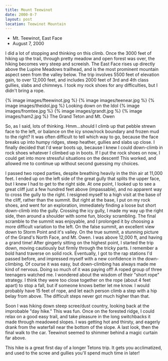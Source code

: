```yaml
---
title: Mount Teewinot
date: 2000-8-7
layout: post
location: Teewinot Mountain
---
```


* Mt. Teewinot, East Face
* August 7, 2000

I did a lot of stopping and thinking on this climb. Once the 3000 feet
of hiking up the trail, through pretty meadow and open forest was
over, the hiking becomes very steep and screeish. The East Face rises
up directly above the Lupine Meadows trailhead, and is the most
prominent mountain aspect seen from the valley below. The trip
involves 5500 feet of elevation gain, to over 12,000 feet, and
includes 2000 feet of 3rd and 4th class gullies, slabs and chimneys. I
took my rock shoes for any difficulties, but I didn't bring a rope.


{% image images/fteewinot.jpg %}
{% image images/teenear.jpg %}
{% image images/theidol.jpg %}
Looking down on the Idol
{% image images/fromtee.jpg %}
{% image images/grandt.jpg %}
{% image images/ham2.jpg %}
The Grand Teton and Mt. Owen

So, as I said, lots of thinking. Hmm...should I climb up that pebble
strewn face to the left, or balance on the icy snow/rock boundary and
frozen mud to the right? It was often difficult to tell which way to
go, because the face breaks up into humpy ridges, steep heather,
gullies and slabs up close. I finally decided that I'd wear boots up,
because I knew I could down-climb in rock shoes whatever I climbed up
in boots.  If I put the rock shoes on now, I could get into more
stressful situations on the descent!  This worked, and allowed me to
continue up without second guessing my choices.



I passed two roped parties, despite breathing heavily in the thin air
at 11,000 feet.  I ended up on the left side of the great gully that
splits the upper face, but I knew I had to get to the right side. At
one point, I looked up to see a great cliff just a few hundred feet
above (impassable), and no apparent way to cross the gully to the
right.  I resigned myself to a high visit at the base of the cliff,
rather than the summit.  But right at the base, I put on my rock
shoes, and went for an exploration, immediately finding a loose but
short down-climb into the gully. Crossing the icy gully, I made my way
up the right side, then around a shoulder with some fun, blocky
scrambling.  The final scramble to the summit was enjoyable, and I
prolonged it by choosing a more difficult variation to the left. On
the false summit, an excellent view down to Storm Point and it's
valley. On the true summit, a stunning picture of the Grand's North
Face, and Mt. Owen. I was above 12,000 ft, and having a grand time!
After gingerly sitting on the highest point, I started the trip down,
moving cautiously but firmly through the tricky parts. I remember a
bold hand traverse on solid rock.  Eventually, I got to the rap
stations I'd passed before, and impressed myself with a new confidence
in the down-climbing. Of course it was easy, but down-climbing has
always made me kind of nervous. Doing so much of it was paying off! A
roped group of three teenagers watched me. I wondered about the wisdom
of their "short rope" strategy. I think they were too close together
on the rope (about 4 feet apart) to stop a fall, but if someone knows
better let me know. I would probably have 15 feet of rope, and let
each person climb a step with a hip belay from above. The difficult
steps never got much higher than that.



Soon I was hiking down steep scree/dust country, looking back at the
improbable "day hike." This was fun. Once on the forested ridge, I
could relax on a good easy trail, and take pleasure in the long
switchbacks it made through meadowed slopes.  I was getting hot and
thirsty, and eagerly drank from the waterfall near the bottom of the
slope. A last look, then the final walk to the car. Teewinot seemed to
shimmer behind a magic curtain far above.


This hike is a great first day of a longer Tetons trip. It gets you
acclimatized, and used to the scree and gullies you'll spend much time
in later!





